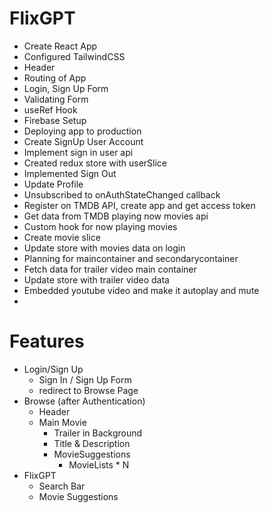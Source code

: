 # FlixGPT

- Create React App
- Configured TailwindCSS
- Header
- Routing of App
- Login, Sign Up Form
- Validating Form
- useRef Hook
- Firebase Setup
- Deploying app to production
- Create SignUp User Account
- Implement sign in user api
- Created redux store with userSlice
- Implemented Sign Out
- Update Profile
- Unsubscribed to onAuthStateChanged callback
- Register on TMDB API, create app and get access token
- Get data from TMDB playing now movies api
- Custom hook for now playing movies
- Create movie slice
- Update store with movies data on login
- Planning for maincontainer and secondarycontainer 
- Fetch data for trailer video main container
- Update store with trailer video data
- Embedded youtube video and make it autoplay and mute
- 

# Features
- Login/Sign Up
    - Sign In / Sign Up Form 
    - redirect to Browse Page
- Browse (after Authentication)
    - Header
    - Main Movie
        - Trailer in Background
        - Title & Description
        - MovieSuggestions
            - MovieLists * N
- FlixGPT 
    - Search Bar 
    - Movie Suggestions